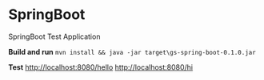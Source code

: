 # SpringBoot
SpringBoot Test Application

**Build and run** 
`mvn install && java -jar target\gs-spring-boot-0.1.0.jar`

**Test** 
[http://localhost:8080/hello](http://localhost:8080/hello)
[http://localhost:8080/hi](http://localhost:8080/hi)
